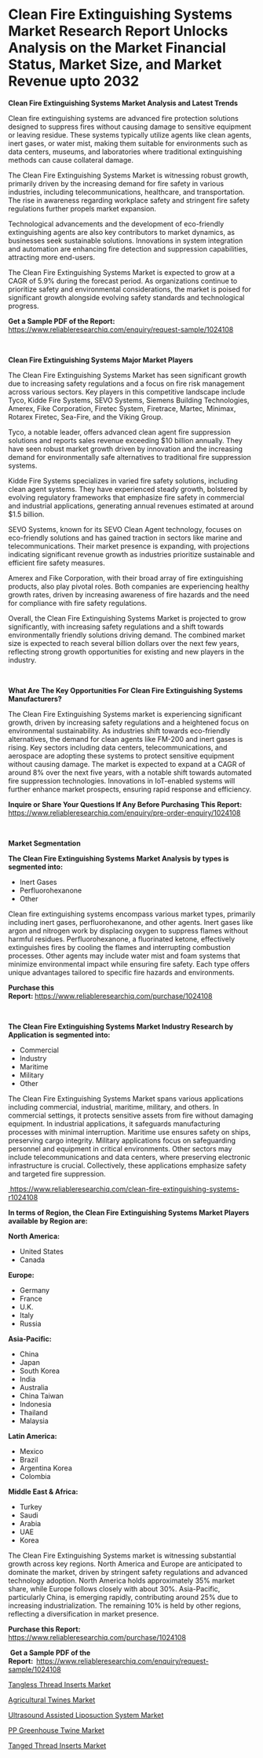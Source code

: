 <p><h1>Clean Fire Extinguishing Systems Market Research Report Unlocks Analysis on the Market Financial Status, Market Size, and Market Revenue upto 2032</h1></p><p><strong>Clean Fire Extinguishing Systems Market Analysis and Latest Trends</strong></p>
<p><p>Clean fire extinguishing systems are advanced fire protection solutions designed to suppress fires without causing damage to sensitive equipment or leaving residue. These systems typically utilize agents like clean agents, inert gases, or water mist, making them suitable for environments such as data centers, museums, and laboratories where traditional extinguishing methods can cause collateral damage.</p><p>The Clean Fire Extinguishing Systems Market is witnessing robust growth, primarily driven by the increasing demand for fire safety in various industries, including telecommunications, healthcare, and transportation. The rise in awareness regarding workplace safety and stringent fire safety regulations further propels market expansion. </p><p>Technological advancements and the development of eco-friendly extinguishing agents are also key contributors to market dynamics, as businesses seek sustainable solutions. Innovations in system integration and automation are enhancing fire detection and suppression capabilities, attracting more end-users.</p><p>The Clean Fire Extinguishing Systems Market is expected to grow at a CAGR of 5.9% during the forecast period. As organizations continue to prioritize safety and environmental considerations, the market is poised for significant growth alongside evolving safety standards and technological progress.</p></p>
<p><strong>Get a Sample PDF of the Report:&nbsp;</strong> <a href="https://www.reliableresearchiq.com/enquiry/request-sample/1024108?utm_campaign=1170&utm_medium=2&utm_source=Github&utm_content=ia&utm_term=07032025&utm_id=clean-fire-extinguishing-systems">https://www.reliableresearchiq.com/enquiry/request-sample/1024108</a></p>
<p>&nbsp;</p>
<p><strong>Clean Fire Extinguishing Systems Major Market Players</strong></p>
<p><p>The Clean Fire Extinguishing Systems Market has seen significant growth due to increasing safety regulations and a focus on fire risk management across various sectors. Key players in this competitive landscape include Tyco, Kidde Fire Systems, SEVO Systems, Siemens Building Technologies, Amerex, Fike Corporation, Firetec System, Firetrace, Martec, Minimax, Rotarex Firetec, Sea-Fire, and the Viking Group.</p><p>Tyco, a notable leader, offers advanced clean agent fire suppression solutions and reports sales revenue exceeding $10 billion annually. They have seen robust market growth driven by innovation and the increasing demand for environmentally safe alternatives to traditional fire suppression systems.</p><p>Kidde Fire Systems specializes in varied fire safety solutions, including clean agent systems. They have experienced steady growth, bolstered by evolving regulatory frameworks that emphasize fire safety in commercial and industrial applications, generating annual revenues estimated at around $1.5 billion.</p><p>SEVO Systems, known for its SEVO Clean Agent technology, focuses on eco-friendly solutions and has gained traction in sectors like marine and telecommunications. Their market presence is expanding, with projections indicating significant revenue growth as industries prioritize sustainable and efficient fire safety measures.</p><p>Amerex and Fike Corporation, with their broad array of fire extinguishing products, also play pivotal roles. Both companies are experiencing healthy growth rates, driven by increasing awareness of fire hazards and the need for compliance with fire safety regulations.</p><p>Overall, the Clean Fire Extinguishing Systems Market is projected to grow significantly, with increasing safety regulations and a shift towards environmentally friendly solutions driving demand. The combined market size is expected to reach several billion dollars over the next few years, reflecting strong growth opportunities for existing and new players in the industry.</p></p>
<p>&nbsp;</p>
<p><strong>What Are The Key Opportunities For Clean Fire Extinguishing Systems Manufacturers?</strong></p>
<p><p>The Clean Fire Extinguishing Systems market is experiencing significant growth, driven by increasing safety regulations and a heightened focus on environmental sustainability. As industries shift towards eco-friendly alternatives, the demand for clean agents like FM-200 and inert gases is rising. Key sectors including data centers, telecommunications, and aerospace are adopting these systems to protect sensitive equipment without causing damage. The market is expected to expand at a CAGR of around 8% over the next five years, with a notable shift towards automated fire suppression technologies. Innovations in IoT-enabled systems will further enhance market prospects, ensuring rapid response and efficiency.</p></p>
<p><strong>Inquire or Share Your Questions If Any Before Purchasing This Report:</strong> <a href="https://www.reliableresearchiq.com/enquiry/pre-order-enquiry/1024108?utm_campaign=1170&utm_medium=2&utm_source=Github&utm_content=ia&utm_term=07032025&utm_id=clean-fire-extinguishing-systems">https://www.reliableresearchiq.com/enquiry/pre-order-enquiry/1024108</a></p>
<p>&nbsp;</p>
<p><strong>Market Segmentation</strong></p>
<p><strong>The Clean Fire Extinguishing Systems Market Analysis by types is segmented into:</strong></p>
<p><ul><li>Inert Gases</li><li>Perfluorohexanone</li><li>Other</li></ul></p>
<p><p>Clean fire extinguishing systems encompass various market types, primarily including inert gases, perfluorohexanone, and other agents. Inert gases like argon and nitrogen work by displacing oxygen to suppress flames without harmful residues. Perfluorohexanone, a fluorinated ketone, effectively extinguishes fires by cooling the flames and interrupting combustion processes. Other agents may include water mist and foam systems that minimize environmental impact while ensuring fire safety. Each type offers unique advantages tailored to specific fire hazards and environments.</p></p>
<p><strong>Purchase this Report:&nbsp;</strong><a href="https://www.reliableresearchiq.com/purchase/1024108?utm_campaign=1170&utm_medium=2&utm_source=Github&utm_content=ia&utm_term=07032025&utm_id=clean-fire-extinguishing-systems">https://www.reliableresearchiq.com/purchase/1024108</a></p>
<p>&nbsp;</p>
<p><strong>The Clean Fire Extinguishing Systems Market Industry Research by Application is segmented into:</strong></p>
<p><ul><li>Commercial</li><li>Industry</li><li>Maritime</li><li>Military</li><li>Other</li></ul></p>
<p><p>The Clean Fire Extinguishing Systems Market spans various applications including commercial, industrial, maritime, military, and others. In commercial settings, it protects sensitive assets from fire without damaging equipment. In industrial applications, it safeguards manufacturing processes with minimal interruption. Maritime use ensures safety on ships, preserving cargo integrity. Military applications focus on safeguarding personnel and equipment in critical environments. Other sectors may include telecommunications and data centers, where preserving electronic infrastructure is crucial. Collectively, these applications emphasize safety and targeted fire suppression.</p></p>
<p><a href="https://www.reliableresearchiq.com/clean-fire-extinguishing-systems-r1024108?utm_campaign=1170&utm_medium=2&utm_source=Github&utm_content=ia&utm_term=07032025&utm_id=clean-fire-extinguishing-systems">&nbsp;https://www.reliableresearchiq.com/clean-fire-extinguishing-systems-r1024108</a></p>
<p><strong>In terms of Region, the Clean Fire Extinguishing Systems Market Players available by Region are:</strong></p>
<p>
    <p> <strong> North America: </strong>
        <ul>
            <li>United States</li>
            <li>Canada</li>
        </ul>
        </p> 
    <p> <strong> Europe: </strong>
        <ul>
            <li>Germany</li>
            <li>France</li>
            <li>U.K.</li>
            <li>Italy</li>
            <li>Russia</li>
        </ul>
        </p> 
    <p> <strong> Asia-Pacific: </strong>
        <ul>
            <li>China</li>
            <li>Japan</li>
            <li>South Korea</li>
            <li>India</li>
            <li>Australia</li>
            <li>China Taiwan</li>
            <li>Indonesia</li>
            <li>Thailand</li>
            <li>Malaysia</li>
        </ul>
        </p> 
    <p> <strong> Latin America: </strong>
        <ul>
            <li>Mexico</li>
            <li>Brazil</li>
            <li>Argentina Korea</li>
            <li>Colombia</li>
        </ul>
        </p> 
    <p> <strong> Middle East & Africa: </strong>
        <ul>
            <li>Turkey</li>
            <li>Saudi</li>
            <li>Arabia</li>
            <li>UAE</li>
            <li>Korea</li>
        </ul>
    </p>
    </p>
<p><p>The Clean Fire Extinguishing Systems market is witnessing substantial growth across key regions. North America and Europe are anticipated to dominate the market, driven by stringent safety regulations and advanced technology adoption. North America holds approximately 35% market share, while Europe follows closely with about 30%. Asia-Pacific, particularly China, is emerging rapidly, contributing around 25% due to increasing industrialization. The remaining 10% is held by other regions, reflecting a diversification in market presence.</p></p>
<p><strong>Purchase this Report: </strong><a href="https://www.reliableresearchiq.com/purchase/1024108?utm_campaign=1170&utm_medium=2&utm_source=Github&utm_content=ia&utm_term=07032025&utm_id=clean-fire-extinguishing-systems">https://www.reliableresearchiq.com/purchase/1024108</a></p>
<p>&nbsp;<strong>Get a Sample PDF of the Report:&nbsp;&nbsp;</strong><a href="https://www.reliableresearchiq.com/enquiry/request-sample/1024108?utm_campaign=1170&utm_medium=2&utm_source=Github&utm_content=ia&utm_term=07032025&utm_id=clean-fire-extinguishing-systems">https://www.reliableresearchiq.com/enquiry/request-sample/1024108</a></p>
<p><strong></strong></p>
<p><p><a href="https://github.com/daddskokenk4/Market-Research-Report-List-1/blob/main/tangless-thread-inserts-market.md?utm_campaign=1170&utm_medium=2&utm_source=Github&utm_content=ia&utm_term=07032025&utm_id=clean-fire-extinguishing-systems">Tangless Thread Inserts Market</a></p><p><a href="https://github.com/avirsuckra/Market-Research-Report-List-1/blob/main/agricultural-twines-market.md?utm_campaign=1170&utm_medium=2&utm_source=Github&utm_content=ia&utm_term=07032025&utm_id=clean-fire-extinguishing-systems">Agricultural Twines Market</a></p><p><a href="https://github.com/forttgoddym7/Market-Research-Report-List-1/blob/main/ultrasound-assisted-liposuction-system-market.md?utm_campaign=1170&utm_medium=2&utm_source=Github&utm_content=ia&utm_term=07032025&utm_id=clean-fire-extinguishing-systems">Ultrasound Assisted Liposuction System Market</a></p><p><a href="https://github.com/nicoytabiz7/Market-Research-Report-List-1/blob/main/pp-greenhouse-twine-market.md?utm_campaign=1170&utm_medium=2&utm_source=Github&utm_content=ia&utm_term=07032025&utm_id=clean-fire-extinguishing-systems">PP Greenhouse Twine Market</a></p><p><a href="https://github.com/kimomeifbnu26/Market-Research-Report-List-1/blob/main/tanged-thread-inserts-market.md?utm_campaign=1170&utm_medium=2&utm_source=Github&utm_content=ia&utm_term=07032025&utm_id=clean-fire-extinguishing-systems">Tanged Thread Inserts Market</a></p></p>